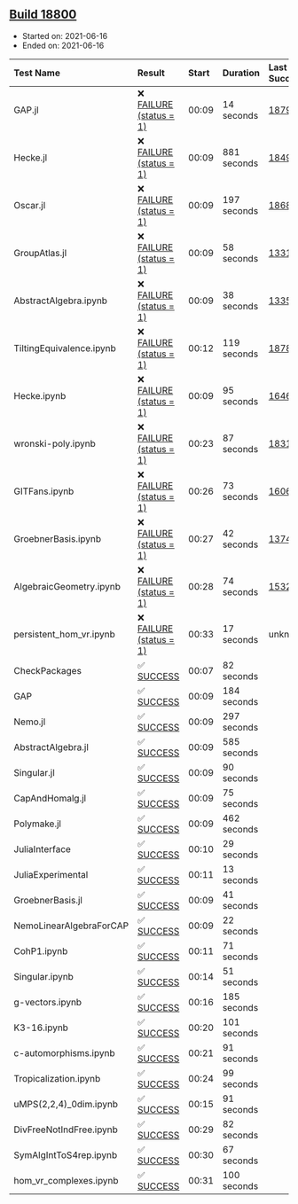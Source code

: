 ## [Build 18800](https://oscarci.mathematik.uni-kl.de/job/oscar/18800/)

* Started on: 2021-06-16
* Ended on: 2021-06-16

| Test Name    | Result | Start | Duration | Last Success | First Failure |
|:-------------|:-------|:------|:---------|:-------------|:--------------|
| GAP.jl | ❌ [FAILURE (status = 1)](https://oscarci.mathematik.uni-kl.de/job/oscar/18800/artifact/logs/build-18800/GAP.jl.log) | 00:09 | 14 seconds | [18799](https://oscarci.mathematik.uni-kl.de/job/oscar/18799/) | [18800](https://oscarci.mathematik.uni-kl.de/job/oscar/18800/) |
| Hecke.jl | ❌ [FAILURE (status = 1)](https://oscarci.mathematik.uni-kl.de/job/oscar/18800/artifact/logs/build-18800/Hecke.jl.log) | 00:09 | 881 seconds | [18490](https://oscarci.mathematik.uni-kl.de/job/oscar/18490/) | [18491](https://oscarci.mathematik.uni-kl.de/job/oscar/18491/) |
| Oscar.jl | ❌ [FAILURE (status = 1)](https://oscarci.mathematik.uni-kl.de/job/oscar/18800/artifact/logs/build-18800/Oscar.jl.log) | 00:09 | 197 seconds | [18684](https://oscarci.mathematik.uni-kl.de/job/oscar/18684/) | [18685](https://oscarci.mathematik.uni-kl.de/job/oscar/18685/) |
| GroupAtlas.jl | ❌ [FAILURE (status = 1)](https://oscarci.mathematik.uni-kl.de/job/oscar/18800/artifact/logs/build-18800/GroupAtlas.jl.log) | 00:09 | 58 seconds | [13311](https://oscarci.mathematik.uni-kl.de/job/oscar/13311/) | [13312](https://oscarci.mathematik.uni-kl.de/job/oscar/13312/) |
| AbstractAlgebra.ipynb | ❌ [FAILURE (status = 1)](https://oscarci.mathematik.uni-kl.de/job/oscar/18800/artifact/logs/build-18800/AbstractAlgebra.ipynb.log) | 00:09 | 38 seconds | [13355](https://oscarci.mathematik.uni-kl.de/job/oscar/13355/) | [13356](https://oscarci.mathematik.uni-kl.de/job/oscar/13356/) |
| TiltingEquivalence.ipynb | ❌ [FAILURE (status = 1)](https://oscarci.mathematik.uni-kl.de/job/oscar/18800/artifact/logs/build-18800/TiltingEquivalence.ipynb.log) | 00:12 | 119 seconds | [18789](https://oscarci.mathematik.uni-kl.de/job/oscar/18789/) | [18790](https://oscarci.mathematik.uni-kl.de/job/oscar/18790/) |
| Hecke.ipynb | ❌ [FAILURE (status = 1)](https://oscarci.mathematik.uni-kl.de/job/oscar/18800/artifact/logs/build-18800/Hecke.ipynb.log) | 00:09 | 95 seconds | [16463](https://oscarci.mathematik.uni-kl.de/job/oscar/16463/) | [16464](https://oscarci.mathematik.uni-kl.de/job/oscar/16464/) |
| wronski-poly.ipynb | ❌ [FAILURE (status = 1)](https://oscarci.mathematik.uni-kl.de/job/oscar/18800/artifact/logs/build-18800/wronski-poly.ipynb.log) | 00:23 | 87 seconds | [18314](https://oscarci.mathematik.uni-kl.de/job/oscar/18314/) | [18315](https://oscarci.mathematik.uni-kl.de/job/oscar/18315/) |
| GITFans.ipynb | ❌ [FAILURE (status = 1)](https://oscarci.mathematik.uni-kl.de/job/oscar/18800/artifact/logs/build-18800/GITFans.ipynb.log) | 00:26 | 73 seconds | [16068](https://oscarci.mathematik.uni-kl.de/job/oscar/16068/) | [16069](https://oscarci.mathematik.uni-kl.de/job/oscar/16069/) |
| GroebnerBasis.ipynb | ❌ [FAILURE (status = 1)](https://oscarci.mathematik.uni-kl.de/job/oscar/18800/artifact/logs/build-18800/GroebnerBasis.ipynb.log) | 00:27 | 42 seconds | [13748](https://oscarci.mathematik.uni-kl.de/job/oscar/13748/) | [13749](https://oscarci.mathematik.uni-kl.de/job/oscar/13749/) |
| AlgebraicGeometry.ipynb | ❌ [FAILURE (status = 1)](https://oscarci.mathematik.uni-kl.de/job/oscar/18800/artifact/logs/build-18800/AlgebraicGeometry.ipynb.log) | 00:28 | 74 seconds | [15322](https://oscarci.mathematik.uni-kl.de/job/oscar/15322/) | [15323](https://oscarci.mathematik.uni-kl.de/job/oscar/15323/) |
| persistent_hom_vr.ipynb | ❌ [FAILURE (status = 1)](https://oscarci.mathematik.uni-kl.de/job/oscar/18800/artifact/logs/build-18800/persistent_hom_vr.ipynb.log) | 00:33 | 17 seconds | unknown | unknown |
| CheckPackages | ✅ [SUCCESS](https://oscarci.mathematik.uni-kl.de/job/oscar/18800/artifact/logs/build-18800/CheckPackages.log) | 00:07 | 82 seconds |  |  |
| GAP | ✅ [SUCCESS](https://oscarci.mathematik.uni-kl.de/job/oscar/18800/artifact/logs/build-18800/GAP.log) | 00:09 | 184 seconds |  |  |
| Nemo.jl | ✅ [SUCCESS](https://oscarci.mathematik.uni-kl.de/job/oscar/18800/artifact/logs/build-18800/Nemo.jl.log) | 00:09 | 297 seconds |  |  |
| AbstractAlgebra.jl | ✅ [SUCCESS](https://oscarci.mathematik.uni-kl.de/job/oscar/18800/artifact/logs/build-18800/AbstractAlgebra.jl.log) | 00:09 | 585 seconds |  |  |
| Singular.jl | ✅ [SUCCESS](https://oscarci.mathematik.uni-kl.de/job/oscar/18800/artifact/logs/build-18800/Singular.jl.log) | 00:09 | 90 seconds |  |  |
| CapAndHomalg.jl | ✅ [SUCCESS](https://oscarci.mathematik.uni-kl.de/job/oscar/18800/artifact/logs/build-18800/CapAndHomalg.jl.log) | 00:09 | 75 seconds |  |  |
| Polymake.jl | ✅ [SUCCESS](https://oscarci.mathematik.uni-kl.de/job/oscar/18800/artifact/logs/build-18800/Polymake.jl.log) | 00:09 | 462 seconds |  |  |
| JuliaInterface | ✅ [SUCCESS](https://oscarci.mathematik.uni-kl.de/job/oscar/18800/artifact/logs/build-18800/JuliaInterface.log) | 00:10 | 29 seconds |  |  |
| JuliaExperimental | ✅ [SUCCESS](https://oscarci.mathematik.uni-kl.de/job/oscar/18800/artifact/logs/build-18800/JuliaExperimental.log) | 00:11 | 13 seconds |  |  |
| GroebnerBasis.jl | ✅ [SUCCESS](https://oscarci.mathematik.uni-kl.de/job/oscar/18800/artifact/logs/build-18800/GroebnerBasis.jl.log) | 00:09 | 41 seconds |  |  |
| NemoLinearAlgebraForCAP | ✅ [SUCCESS](https://oscarci.mathematik.uni-kl.de/job/oscar/18800/artifact/logs/build-18800/NemoLinearAlgebraForCAP.log) | 00:09 | 22 seconds |  |  |
| CohP1.ipynb | ✅ [SUCCESS](https://oscarci.mathematik.uni-kl.de/job/oscar/18800/artifact/logs/build-18800/CohP1.ipynb.log) | 00:11 | 71 seconds |  |  |
| Singular.ipynb | ✅ [SUCCESS](https://oscarci.mathematik.uni-kl.de/job/oscar/18800/artifact/logs/build-18800/Singular.ipynb.log) | 00:14 | 51 seconds |  |  |
| g-vectors.ipynb | ✅ [SUCCESS](https://oscarci.mathematik.uni-kl.de/job/oscar/18800/artifact/logs/build-18800/g-vectors.ipynb.log) | 00:16 | 185 seconds |  |  |
| K3-16.ipynb | ✅ [SUCCESS](https://oscarci.mathematik.uni-kl.de/job/oscar/18800/artifact/logs/build-18800/K3-16.ipynb.log) | 00:20 | 101 seconds |  |  |
| c-automorphisms.ipynb | ✅ [SUCCESS](https://oscarci.mathematik.uni-kl.de/job/oscar/18800/artifact/logs/build-18800/c-automorphisms.ipynb.log) | 00:21 | 91 seconds |  |  |
| Tropicalization.ipynb | ✅ [SUCCESS](https://oscarci.mathematik.uni-kl.de/job/oscar/18800/artifact/logs/build-18800/Tropicalization.ipynb.log) | 00:24 | 99 seconds |  |  |
| uMPS(2,2,4)_0dim.ipynb | ✅ [SUCCESS](https://oscarci.mathematik.uni-kl.de/job/oscar/18800/artifact/logs/build-18800/uMPS-2-2-4-_0dim.ipynb.log) | 00:15 | 91 seconds |  |  |
| DivFreeNotIndFree.ipynb | ✅ [SUCCESS](https://oscarci.mathematik.uni-kl.de/job/oscar/18800/artifact/logs/build-18800/DivFreeNotIndFree.ipynb.log) | 00:29 | 82 seconds |  |  |
| SymAlgIntToS4rep.ipynb | ✅ [SUCCESS](https://oscarci.mathematik.uni-kl.de/job/oscar/18800/artifact/logs/build-18800/SymAlgIntToS4rep.ipynb.log) | 00:30 | 67 seconds |  |  |
| hom_vr_complexes.ipynb | ✅ [SUCCESS](https://oscarci.mathematik.uni-kl.de/job/oscar/18800/artifact/logs/build-18800/hom_vr_complexes.ipynb.log) | 00:31 | 100 seconds |  |  |
